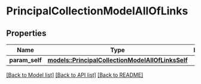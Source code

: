 # PrincipalCollectionModelAllOfLinks

## Properties

Name | Type | Description | Notes
------------ | ------------- | ------------- | -------------
**param_self** | [**models::PrincipalCollectionModelAllOfLinksSelf**](PrincipalCollectionModel_allOf__links_self.md) |  | 

[[Back to Model list]](../README.md#documentation-for-models) [[Back to API list]](../README.md#documentation-for-api-endpoints) [[Back to README]](../README.md)


